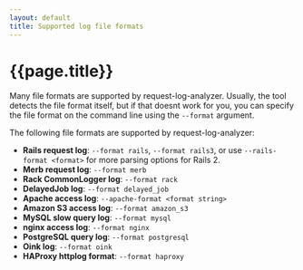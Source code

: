 ```yaml
---
layout: default
title: Supported log file formats
---
```


# {{page.title}}

Many file formats are supported by request-log-analyzer. Usually, the tool
detects the file format itself, but if that doesnt work for you, you can 
specify the file format on the command line using the `--format` argument.

The following file formats are supported by request-log-analyzer:

- **Rails request log**: `--format rails`, `--format rails3`, or use 
  `--rails-format <format>` for more parsing options for Rails 2.
- **Merb request log**:  `--format merb`
- **Rack CommonLogger log**: `--format rack`
- **DelayedJob log**:  `--format delayed_job`
- **Apache access log**: `--apache-format <format string>`
- **Amazon S3 access log**:  `--format amazon_s3`
- **MySQL slow query log**:  `--format mysql`
- **nginx access log**: `--format nginx`
- **PostgreSQL query log**:  `--format postgresql`
- **Oink log**:  `--format oink`
- **HAProxy httplog format**:  `--format haproxy`

